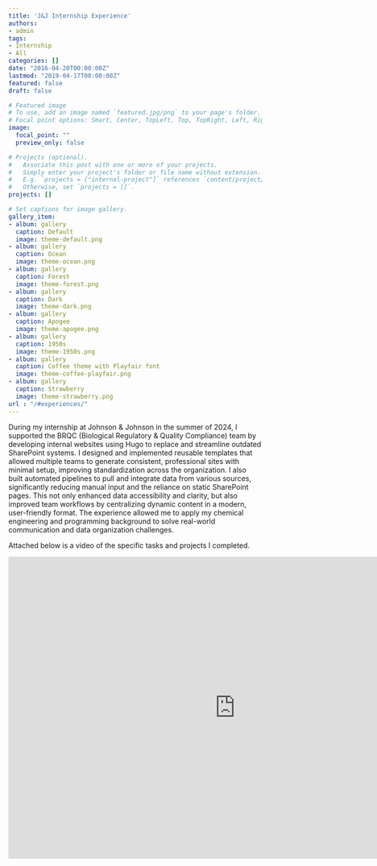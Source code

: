 ```yaml
---
title: 'J&J Internship Experience'
authors:
- admin
tags:
- Internship
- All
categories: []
date: "2016-04-20T00:00:00Z"
lastmod: "2019-04-17T00:00:00Z"
featured: false
draft: false

# Featured image
# To use, add an image named `featured.jpg/png` to your page's folder.
# Focal point options: Smart, Center, TopLeft, Top, TopRight, Left, Right, BottomLeft, Bottom, BottomRight
image:
  focal_point: ""
  preview_only: false

# Projects (optional).
#   Associate this post with one or more of your projects.
#   Simply enter your project's folder or file name without extension.
#   E.g. `projects = ["internal-project"]` references `content/project/deep-learning/index.md`.
#   Otherwise, set `projects = []`.
projects: []

# Set captions for image gallery.
gallery_item:
- album: gallery
  caption: Default
  image: theme-default.png
- album: gallery
  caption: Ocean
  image: theme-ocean.png
- album: gallery
  caption: Forest
  image: theme-forest.png
- album: gallery
  caption: Dark
  image: theme-dark.png
- album: gallery
  caption: Apogee
  image: theme-apogee.png
- album: gallery
  caption: 1950s
  image: theme-1950s.png
- album: gallery
  caption: Coffee theme with Playfair font
  image: theme-coffee-playfair.png
- album: gallery
  caption: Strawberry
  image: theme-strawberry.png
url : "/#experiences/"
---
```


During my internship at Johnson & Johnson in the summer of 2024, I supported the BRQC (Biological Regulatory & Quality Compliance) team by developing internal websites using Hugo to replace and streamline outdated SharePoint systems. I designed and implemented reusable templates that allowed multiple teams to generate consistent, professional sites with minimal setup, improving standardization across the organization. I also built automated pipelines to pull and integrate data from various sources, significantly reducing manual input and the reliance on static SharePoint pages. This not only enhanced data accessibility and clarity, but also improved team workflows by centralizing dynamic content in a modern, user-friendly format. The experience allowed me to apply my chemical engineering and programming background to solve real-world communication and data organization challenges.

Attached below is a video of the specific tasks and projects I completed. 

<iframe width="900" height="600" src="https://www.youtube.com/embed/R1GAQjVhILg" frameborder="0" allowfullscreen></iframe>
